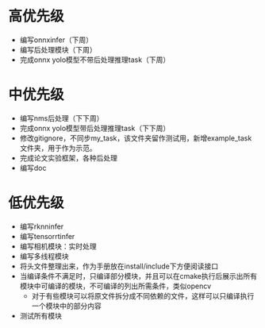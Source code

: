 # 高优先级
* 编写onnxinfer（下周）
* 编写后处理模块（下周）
* 完成onnx yolo模型不带后处理推理task（下周）

# 中优先级
* 编写nms后处理（下下周）
* 完成onnx yolo模型带后处理推理task（下下周）
* 修改gitignore，不同步my_task，该文件夹留作测试用，新增example_task文件夹，用于作为示范。
* 完成论文实验框架，各种后处理
* 编写doc

# 低优先级
* 编写rknninfer
* 编写tensorrtinfer
* 编写相机模块：实时处理
* 编写多线程模块
* 将头文件整理出来，作为手册放在install/include下方便阅读接口
* 当编译条件不满足时，只编译部分模块，并且可以在cmake执行后展示出所有模块中可编译的模块，不可编译的列出所需条件，类似opencv
  * 对于有些模块可以将原文件拆分成不同依赖的文件，这样可以只编译执行一个模块中的部分内容
* 测试所有模块
